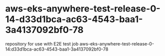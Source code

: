 # aws-eks-anywhere-test-release-0-14-d33d1bca-ac63-4543-baa1-3a4137092bf0-78
repository for use with E2E test job aws-eks-anywhere-test-release-0-14:d33d1bca-ac63-4543-baa1-3a4137092bf0-78

